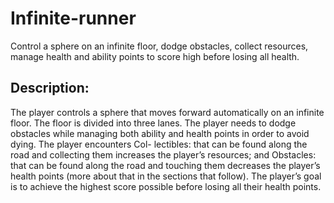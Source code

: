# Infinite-runner
Control a sphere on an infinite floor, dodge obstacles, collect resources, manage health and ability points to score high before losing all health.


## Description: 
The player controls a sphere that moves forward automatically on an infinite floor. The floor is divided into three lanes. The player needs to dodge obstacles while managing both ability and health points in order to avoid dying. The player encounters Col- lectibles: that can be found along the road and collecting them increases the player’s resources; and Obstacles: that can be found along the road and touching them decreases the player’s health points (more about that in the sections that follow). The player’s goal is to achieve the highest score possible before losing all their health points.
